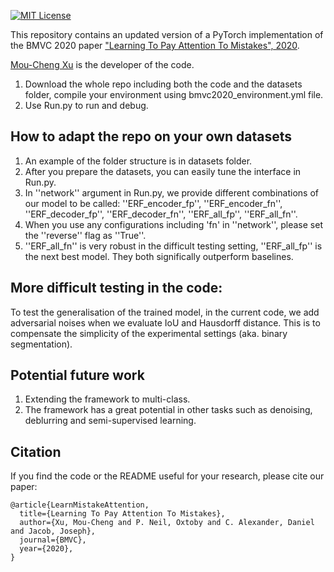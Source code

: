 [![MIT License](https://img.shields.io/badge/license-MIT-blue.svg)](LICENSE.md)

This repository contains an updated version of a PyTorch implementation of the BMVC 2020 paper ["Learning To Pay Attention To Mistakes", 2020](https://www.bmvc2020-conference.com/assets/papers/0335.pdf). 

[Mou-Cheng Xu](https://moucheng2017.github.io/) is the developer of the code.

1. Download the whole repo including both the code and the datasets folder, compile your environment using bmvc2020_environment.yml file.
2. Use Run.py to run and debug.

## How to adapt the repo on your own datasets
1. An example of the folder structure is in datasets folder.
2. After you prepare the datasets, you can easily tune the interface in Run.py.
3. In ''network'' argument in Run.py, we provide different combinations of our model to be called: ''ERF_encoder_fp'', ''ERF_encoder_fn'', ''ERF_decoder_fp'', ''ERF_decoder_fn'', ''ERF_all_fp'', ''ERF_all_fn''. 
4. When you use any configurations including 'fn' in ''network'', please set the ''reverse'' flag as ''True''.
5. ''ERF_all_fn'' is very robust in the difficult testing setting, ''ERF_all_fp'' is the next best model. They both significally outperform baselines.

## More difficult testing in the code:
To test the generalisation of the trained model, in the current code, we add adversarial noises when we evaluate IoU and Hausdorff distance. This is to compensate the simplicity of the experimental settings (aka. binary segmentation).

## Potential future work
1. Extending the framework to multi-class.
2. The framework has a great potential in other tasks such as denoising, deblurring and semi-supervised learning.


## Citation
If you find the code or the README useful for your research, please cite our paper:
```
@article{LearnMistakeAttention,
  title={Learning To Pay Attention To Mistakes},
  author={Xu, Mou-Cheng and P. Neil, Oxtoby and C. Alexander, Daniel and Jacob, Joseph},
  journal={BMVC},
  year={2020},
}
```
